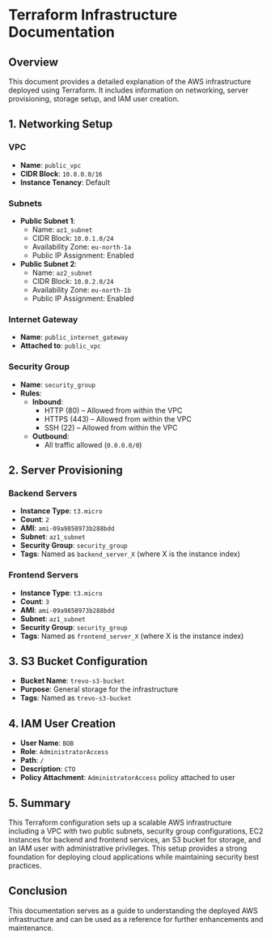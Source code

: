 # Terraform Infrastructure Documentation

## Overview
This document provides a detailed explanation of the AWS infrastructure deployed using Terraform. It includes information on networking, server provisioning, storage setup, and IAM user creation.

## 1. Networking Setup
### VPC
- **Name**: `public_vpc`
- **CIDR Block**: `10.0.0.0/16`
- **Instance Tenancy**: Default

### Subnets
- **Public Subnet 1**:
  - Name: `az1_subnet`
  - CIDR Block: `10.0.1.0/24`
  - Availability Zone: `eu-north-1a`
  - Public IP Assignment: Enabled
- **Public Subnet 2**:
  - Name: `az2_subnet`
  - CIDR Block: `10.0.2.0/24`
  - Availability Zone: `eu-north-1b`
  - Public IP Assignment: Enabled

### Internet Gateway
- **Name**: `public_internet_gateway`
- **Attached to**: `public_vpc`

### Security Group
- **Name**: `security_group`
- **Rules**:
  - **Inbound**:
    - HTTP (80) – Allowed from within the VPC
    - HTTPS (443) – Allowed from within the VPC
    - SSH (22) – Allowed from within the VPC
  - **Outbound**:
    - All traffic allowed (`0.0.0.0/0`)

## 2. Server Provisioning
### Backend Servers
- **Instance Type**: `t3.micro`
- **Count**: `2`
- **AMI**: `ami-09a9858973b288bdd`
- **Subnet**: `az1_subnet`
- **Security Group**: `security_group`
- **Tags**: Named as `backend_server_X` (where X is the instance index)

### Frontend Servers
- **Instance Type**: `t3.micro`
- **Count**: `3`
- **AMI**: `ami-09a9858973b288bdd`
- **Subnet**: `az1_subnet`
- **Security Group**: `security_group`
- **Tags**: Named as `frontend_server_X` (where X is the instance index)

## 3. S3 Bucket Configuration
- **Bucket Name**: `trevo-s3-bucket`
- **Purpose**: General storage for the infrastructure
- **Tags**: Named as `trevo-s3-bucket`

## 4. IAM User Creation
- **User Name**: `BOB`
- **Role**: `AdministratorAccess`
- **Path**: `/`
- **Description**: `CTO`
- **Policy Attachment**: `AdministratorAccess` policy attached to user

## 5. Summary
This Terraform configuration sets up a scalable AWS infrastructure including a VPC with two public subnets, security group configurations, EC2 instances for backend and frontend services, an S3 bucket for storage, and an IAM user with administrative privileges. This setup provides a strong foundation for deploying cloud applications while maintaining security best practices.

## Conclusion
This documentation serves as a guide to understanding the deployed AWS infrastructure and can be used as a reference for further enhancements and maintenance.

